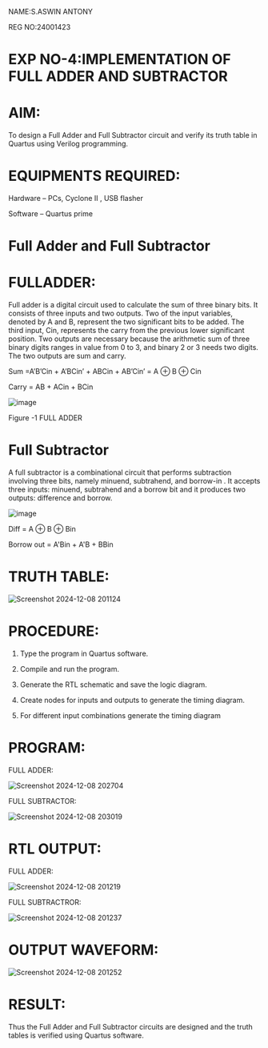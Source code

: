 
 NAME:S.ASWIN ANTONY

 REG NO:24001423

# EXP NO-4:IMPLEMENTATION OF FULL ADDER AND SUBTRACTOR



# AIM:

To design a Full Adder and Full Subtractor circuit and verify its truth table in Quartus using Verilog programming.

# EQUIPMENTS REQUIRED:
Hardware – PCs, Cyclone II , USB flasher

Software – Quartus prime

# Full Adder and Full Subtractor

# FULLADDER:

Full adder is a digital circuit used to calculate the sum of three binary bits. It consists of three inputs and two outputs. Two of the input variables, denoted by A and B, represent the two significant bits to be added. The third input, Cin, represents the carry from the previous lower significant position. Two outputs are necessary because the arithmetic sum of three binary digits ranges in value from 0 to 3, and binary 2 or 3 needs two digits. The two outputs are sum and carry.

Sum =A’B’Cin + A’BCin’ + ABCin + AB’Cin’ = A ⊕ B ⊕ Cin 

Carry = AB + ACin + BCin

![image](https://github.com/naavaneetha/FULL_ADDER_SUBTRACTOR/assets/154305477/0f30ba51-5ffb-4198-845f-18e054f675e7)

Figure -1 FULL ADDER

# Full Subtractor

A full subtractor is a combinational circuit that performs subtraction involving three bits, namely minuend, subtrahend, and borrow-in . It accepts three inputs: minuend, subtrahend and a borrow bit and it produces two outputs: difference and borrow.

![image](https://github.com/naavaneetha/FULL_ADDER_SUBTRACTOR/assets/154305477/02b24f51-ab51-4304-9ad6-7b81ffc1ead5)

Diff = A ⊕ B ⊕ Bin 

Borrow out = A'Bin + A'B + BBin

# TRUTH TABLE:
![Screenshot 2024-12-08 201124](https://github.com/user-attachments/assets/a3f8fd43-2f4e-49bf-83d3-ccb20f92f04f)


# PROCEDURE:

1. Type the program in Quartus software.

2. Compile and run the program.

3. Generate the RTL schematic and save the logic diagram.

4. Create nodes for inputs and outputs to generate the timing diagram.

5. For different input combinations generate the timing diagram
   

# PROGRAM:

FULL ADDER:

![Screenshot 2024-12-08 202704](https://github.com/user-attachments/assets/82c3f714-e1b0-46f7-b2ed-89fe0b22eab0)

FULL SUBTRACTOR:

![Screenshot 2024-12-08 203019](https://github.com/user-attachments/assets/9ea14411-48b4-489c-a3ab-48a201fed9e9)


# RTL OUTPUT:

FULL ADDER:

![Screenshot 2024-12-08 201219](https://github.com/user-attachments/assets/4155685d-b18c-4b72-b841-3c18b715ffc2)

FULL SUBTRACTROR:

![Screenshot 2024-12-08 201237](https://github.com/user-attachments/assets/99061a54-1d9e-4c5c-97b4-718d39dd6123)

# OUTPUT WAVEFORM:

![Screenshot 2024-12-08 201252](https://github.com/user-attachments/assets/5fa05354-0796-4628-bdf9-9669f9e493a4)

# RESULT:

Thus the Full Adder and Full Subtractor circuits are designed and the truth tables is verified using Quartus software.



